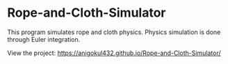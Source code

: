 # Rope-and-Cloth-Simulator
This program simulates rope and cloth physics. Physics simulation is done through Euler integration. 

View the project: https://anigokul432.github.io/Rope-and-Cloth-Simulator/

